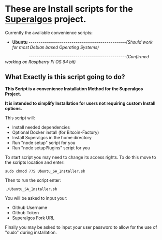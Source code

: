 # These are Install scripts for the [Superalgos](https://github.com/Superalgos/Superalgos) project.

Currently the available convenience scripts:

  - **Ubuntu**
  --------------------------------------------------_(Should work for most Debian based Operating Systems)_ 
  
  &nbsp; &nbsp; &nbsp; &nbsp; &nbsp; &nbsp; &nbsp; &nbsp; &nbsp; &nbsp; --------------------------------------------------_(Confirmed working on Raspberry Pi OS 64 bit)_

## What Exactly is this script going to do?

**This Script is a convenience Installation Method for the Superalgos Project.**

**It is intended to simplify Installation for users not requiring custom Install options.**

This script will:
 - Install needed dependencies
 - Optional Docker install (for Bitcoin-Factory)
 - Install Superalgos in the home directory
 - Run "node setup" script for you
 - Run "node setupPlugins" script for you

To start script you may need to change its access rights. To do this move to the scripts location and enter:
```
sudo chmod 775 Ubuntu_SA_Installer.sh
```
Then to run the script enter:
```
./Ubuntu_SA_Installer.sh
```

You will be asked to input your:
 - Github Username
 - Github Token
 - Superalgos Fork URL

Finally you may be asked to input your user password to allow for the use of "sudo" during installation.
